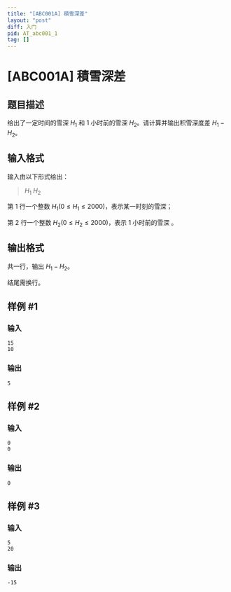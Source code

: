 ```yaml
---
title: "[ABC001A] 積雪深差"
layout: "post"
diff: 入门
pid: AT_abc001_1
tag: []
---
```


# [ABC001A] 積雪深差

## 题目描述

给出了一定时间的雪深 $H_1$ 和 $1$ 小时前的雪深 $H_2$。请计算并输出积雪深度差 $H_1-H_2$。

## 输入格式

输入由以下形式给出：
> $H_1$ $H_2$

第 $1$ 行一个整数 $H_1(0\leq H_1\leq 2000)$，表示某一时刻的雪深；

第 $2$ 行一个整数 $H_2(0\leq H_2\leq 2000)$，表示 $1$ 小时前的雪深 。

## 输出格式

共一行，输出 $H_1-H_2$。

结尾需换行。

## 样例 #1

### 输入

```
15
10
```

### 输出

```
5
```

## 样例 #2

### 输入

```
0
0
```

### 输出

```
0
```

## 样例 #3

### 输入

```
5
20
```

### 输出

```
-15
```

